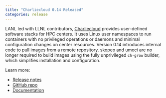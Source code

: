 ```yaml
---
title: "Charliecloud 0.14 Released"
categories: release
---
```


LANL led with LLNL contributors, [Charliecloud](https://github.com/hpc/charliecloud) provides user-defined software stacks for HPC centers. It uses Linux user namespaces to run containers with no privileged operations or daemons and minimal configuration changes on center resources. Version 0.14 introduces internal code to pull images from a remote repository. skopeo and umoci are no longer required to build images using the fully unprivileged `ch-grow` builder, which simplifies installation and configuration.

Learn more:
- [Release notes](https://github.com/hpc/charliecloud/releases/tag/v0.14)
- [GitHub repo](https://github.com/hpc/charliecloud)
- [Documentation](https://hpc.github.io/charliecloud)
